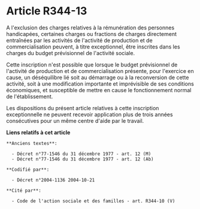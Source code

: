 # Article R344-13

A l'exclusion des charges relatives à la rémunération des personnes handicapées, certaines charges ou fractions de charges
directement entraînées par les activités de l'activité de production et de commercialisation peuvent, à titre exceptionnel,
être inscrites dans les charges du budget prévisionnel de l'activité sociale.

Cette inscription n'est possible que lorsque le budget prévisionnel de l'activité de production et de commercialisation
présente, pour l'exercice en cause, un déséquilibre lié soit au démarrage ou à la reconversion de cette activité, soit à une
modification importante et imprévisible de ses conditions économiques, et susceptible de mettre en cause le fonctionnement
normal de l'établissement.

Les dispositions du présent article relatives à cette inscription exceptionnelle ne peuvent recevoir application plus de
trois années consécutives pour un même centre d'aide par le travail.

**Liens relatifs à cet article**

	**Anciens textes**:

	  - Décret n°77-1546 du 31 décembre 1977 - art. 12 (M)
	  - Décret n°77-1546 du 31 décembre 1977 - art. 12 (Ab)

	**Codifié par**:

	  - Décret n°2004-1136 2004-10-21

	**Cité par**:

	  - Code de l'action sociale et des familles - art. R344-10 (V)
